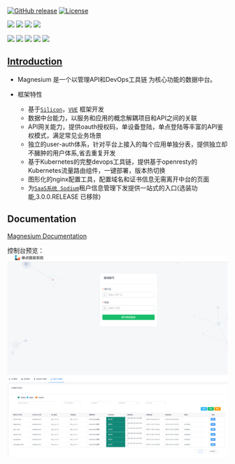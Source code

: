 [![GitHub release](https://img.shields.io/badge/release-2.0.1-28a745.svg)](https://github.com/0nebean/com.alibaba.druid-0nebean.custom/releases)
[![License](https://img.shields.io/badge/license-Apache%202-4EB1BA.svg)](https://www.apache.org/licenses/LICENSE-2.0.html)

![](https://img.shields.io/badge/belong_to-chemical--el-yellowgreen.svg)
![](https://img.shields.io/badge/support-onebean--data-red.svg)
![](https://img.shields.io/badge/dependency-spring--15.20-blue.svg)
![](https://img.shields.io/badge/runing_on_Kubernetes-10.96.0.1-green.svg)  

![](https://img.shields.io/badge/middleware-mysql-lightgrey.svg)
![](https://img.shields.io/badge/middleware-apollo-lightgrey.svg)
![](https://img.shields.io/badge/middleware-eureka-lightgrey.svg)
![](https://img.shields.io/badge/middleware-rabbitMQ-lightgrey.svg)
![](https://img.shields.io/badge/middleware-redis-lightgrey.svg)  


[Introduction](https://0nebean.github.io/Magnesium/)
---
- Magnesium 是一个以管理API和DevOps工具链 为核心功能的数据中台。


- 框架特性
  - 基于[`Silicon`](https://0nebean.github.io/Silicon/)，[`VUE`](https://cn.vuejs.org/) 框架开发
  - 数据中台能力，以服务和应用的概念解耦项目和API之间的关联
  - API网关能力，提供oauth授权码，单设备登陆，单点登陆等丰富的API鉴权模式，满足常见业务场景
  - 独立的user-auth体系，针对平台上接入的每个应用单独分表，提供独立却不臃肿的用户体系,省去重复开发
  - 基于Kubernetes的完整devops工具链，提供基于openresty的Kubernetes流量路由组件，一键部署，版本热切换
  - 图形化的nginx配置工具，配置域名和证书信息无需离开中台的页面
  - 为[`SaaS系统 Sodium`](https://0nebean.github.io/Sodium/)租户信息管理下发提供一站式的入口(选装功能,3.0.0.RELEASE 已移除)

Documentation
---
[Magnesium Documentation](https://github.com/0nebean/chemical-el/blob/master/src/main/resources/md/magnesium_2.x.md)

控制台预览：
![](https://github.com/0nebean/chemical-el/blob/master/src/main/resources/img/62.png)
![](https://github.com/0nebean/chemical-el/blob/master/src/main/resources/img/61.png)
